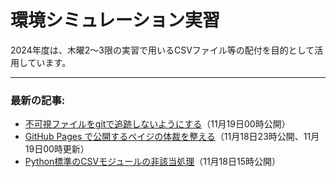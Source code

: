 # 環境シミュレーション実習

2024年度は、木曜2〜3限の実習で用いるCSVファイル等の配付を目的として活用しています。


-------
### 最新の記事:

- [不可視ファイルをgitで追跡しないようにする](https://www.gesw.org/memo/dotDS_Store.html)（11月19日00時公開）
- [GitHub Pages で公開するペイジの体裁を整える](https://www.gesw.org/memo/github_pages_theme.html)（11月18日23時公開、11月19日00時更新）
- [Python標準のCSVモジュールの非該当処理](https://www.gesw.org/memo/standard-csv.html)（11月18日15時公開）
